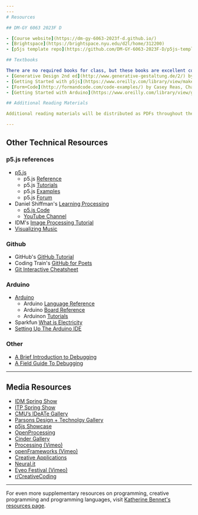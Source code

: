 ```yaml
---
---
# Resources

## DM-GY 6063 2023F D

- [Course website](https://dm-gy-6063-2023f-d.github.io/)
- [Brightspace](https://brightspace.nyu.edu/d2l/home/312200)
- [p5js template repo](https://github.com/DM-GY-6063-2023F-D/p5js-template)

## Textbooks

There are no required books for class, but these books are excellent companions for the materials we'll be covering:
- [Generative Design 2nd ed](http://www.generative-gestaltung.de/2/) by Benedikt Gross, Hartmut Bohnacker, Julia Laub, Claudius Lazzeroni. [Ebook Central](https://ebookcentral.proquest.com/lib/nyulibrary-ebooks/detail.action?docID=5515144)
- [Getting Started with p5js](https://www.oreilly.com/library/view/make-getting-started/9781457186769/) by Lauren McCarthy, Casey Reas, Ben Fry. [Ebook Central](https://ebookcentral.proquest.com/lib/nyulibrary-ebooks/detail.action?docID=4333728)
- [Form+Code](http://formandcode.com/code-examples/) by Casey Reas, Chandler McWilliams. [Ebook Central](https://ebookcentral.proquest.com/lib/nyulibrary-ebooks/detail.action?docID=3387346)
- [Getting Started with Arduino](https://www.oreilly.com/library/view/getting-started-with/9781449363321/) by Massimo Banzi, Michael Shiloh. [Ebook Central](https://ebookcentral.proquest.com/lib/nyulibrary-ebooks/detail.action?docID=1887986)

## Additional Reading Materials

Additional reading materials will be distributed as PDFs throughout the semester.

---
```


## Other Technical Resources

### p5.js references

- [p5.js](https://p5js.org/)
  - p5.js [Reference](https://p5js.org/reference/)
  - p5.js [Tutorials](https://p5js.org/learn/)
  - p5.js [Examples](https://p5js.org/examples/)
  - p5.js [Forum](https://discourse.processing.org/c/p5js/10)
- Daniel Shiffman's [Learning Processing](http://learningprocessing.com/)
  - [p5.js Code](https://github.com/shiffman/LearningProcessing-p5.js)
  - [YouTube Channel](https://www.youtube.com/playlist?list=PLRqwX-V7Uu6Zy51Q-x9tMWIv9cueOFTFA)
- IDM's [Image Processing Tutorial](https://idmnyu.github.io/p5.js-image/)
- [Visualizing Music](https://therewasaguy.github.io/p5-music-viz/)

### Github

- GitHub's [GitHub Tutorial](https://docs.github.com/en/get-started/quickstart/hello-world)
- Coding Train's [GitHub for Poets](https://thecodingtrain.com/tracks/git-and-github-for-poets)
- [Git Interactive Cheatsheet](https://ndpsoftware.com/git-cheatsheet.html)

### Arduino
- [Arduino](https://www.arduino.cc/)
  - Arduino [Language Reference](https://www.arduino.cc/reference/en/)
  - Arduino [Board Reference](https://docs.arduino.cc/)
  - Arduinon [Tutorials](https://docs.arduino.cc/tutorials/)
- Sparkfun [What is Electricity](https://learn.sparkfun.com/tutorials/what-is-electricity/all)
- [Setting Up The Arduino IDE](https://diyodemag.com/education/fundamentals_setting_up_the_arduino_ide)

### Other

- [A Brief Introduction to Debugging](https://vimeo.com/channels/debugging)
- [A Field Guide To Debugging](https://p5js.org/learn/debugging.html)

---

## Media Resources

- [IDM Spring Show](http://idm.show)
- [ITP Spring Show](https://itp.nyu.edu/shows/)
- [CMU’s IDeATe Gallery](http://ideate.xsead.cmu.edu/gallery/projects)
- [Parsons Design + Technolgy Gallery](https://www.newschool.edu/parsons/mfa-design-technology-student-work/)
- [p5js Showcase](https://p5js.org/showcase/)
- [OpenProcessing](https://www.openprocessing.org/)
- [Cinder Gallery](https://libcinder.org/gallery)
- [Processing (Vimeo)](https://vimeo.com/groups/processing)
- [openFrameworks (Vimeo)](https://vimeo.com/of)
- [Creative Applications](https://www.creativeapplications.net/)
- [Neural.it](http://neural.it/)
- [Eyeo Festival (Vimeo)](https://vimeo.com/eyeofestival)
- [r/CreativeCoding](https://www.reddit.com/r/creativecoding/)

---

For even more supplementary resources on programming, creative programming and programming languages, visit [Katherine Bennet's resources page](https://github.com/IDMNYU/CreativeCoding_A_SP23_Bennett/blob/main/Resources.md).
